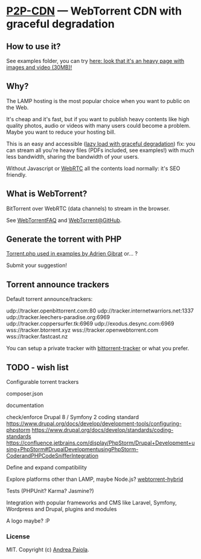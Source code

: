 [P2P-CDN](https://github.com/andreapaiola/P2P-CDN) — WebTorrent CDN with graceful degradation
==================================================

How to use it?
--------------------------------------

See examples folder, you can try [here: look that it's an heavy page with images and video (30MB)!](https://andreapaiola.name/P2P-CDN/examples/)


Why?
--------------------------------------

The LAMP hosting is the most popular choice when you want to public on the Web.

It's cheap and it's fast, but if you want to publish heavy contents like high quality photos, audio or videos with many 
users could become a problem. Maybe you want to reduce your hosting bill.

This is an easy and accessible ([lazy load with graceful degradation](https://andreapaiola.name/2015-01-13-lazy-load/)) fix: 
you can stream all you're heavy files (PDFs included, see examples!) with much less bandwidth, sharing the bandwidth
of your users.

Without Javascript or [WebRTC](http://caniuse.com/#search=webrtc) all the contents load normally: it's SEO friendly.


What is WebTorrent?
--------------------------------------

BitTorrent over WebRTC (data channels) to stream in the browser.

See [WebTorrentFAQ](https://webtorrent.io/faq) and [WebTorrent@GitHub](https://github.com/webtorrent/webtorrent).


Generate the torrent with PHP
--------------------------------------

[Torrent.php used in examples by Adrien Gibrat](https://github.com/adriengibrat/torrent-rw/blob/master/Torrent.php)
 or... ?

Submit your suggestion!


Torrent announce trackers
--------------------------------------

Default torrent announce/trackers:

udp://tracker.openbittorrent.com:80
udp://tracker.internetwarriors.net:1337
udp://tracker.leechers-paradise.org:6969
udp://tracker.coppersurfer.tk:6969
udp://exodus.desync.com:6969
wss://tracker.btorrent.xyz
wss://tracker.openwebtorrent.com
wss://tracker.fastcast.nz

You can setup a private tracker with [bittorrent-tracker](https://github.com/webtorrent/bittorrent-tracker) or
what you prefer.


TODO - wish list
--------------------------------------

Configurable torrent trackers

composer.json

documentation

check/enforce Drupal 8 / Symfony 2 coding standard
https://www.drupal.org/docs/develop/development-tools/configuring-phpstorm
https://www.drupal.org/docs/develop/standards/coding-standards
https://confluence.jetbrains.com/display/PhpStorm/Drupal+Development+using+PhpStorm#DrupalDevelopmentusingPhpStorm-CoderandPHPCodeSnifferIntegration

Define and expand compatibility

Explore platforms other than LAMP, maybe Node.js?
[webtorrent-hybrid](https://github.com/webtorrent/webtorrent-hybrid)

Tests (PHPUnit? Karma? Jasmine?)

Integration with popular frameworks and CMS like Laravel, Symfony, Wordpress and Drupal, plugins and modules

A logo maybe? :P


### License

MIT. Copyright (c) [Andrea Paiola](https://andreapaiola.name).